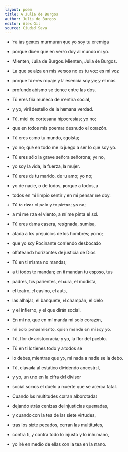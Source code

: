 ```yaml
---
layout: poem
title: A Julia de Burgos
author: Julia de Burgos
editor: Alex Gil
source: Ciudad Seva
---
```



- Ya las gentes murmuran que yo soy tu enemiga
- porque dicen que en verso doy al mundo mi yo.

- Mienten, Julia de Burgos. Mienten, Julia de Burgos.
- La que se alza en mis versos no es tu voz: es mi voz
- porque tú eres ropaje y la esencia soy yo; y el más
- profundo abismo se tiende entre las dos.

- Tú eres fria muñeca de mentira social,
- y yo, viril destello de la humana verdad.

- Tú, miel de cortesana hipocresías; yo no;
- que en todos mis poemas desnudo el corazón.

- Tú eres como tu mundo, egoísta;
- yo no; que en todo me lo juego a ser lo que soy yo.

- Tú eres sólo la grave señora señorona; yo no,
- yo soy la vida, la fuerza, la mujer.

- Tú eres de tu marido, de tu amo; yo no;
- yo de nadie, o de todos, porque a todos, a
- todos en mi limpio sentir y en mi pensar me doy.

- Tú te rizas el pelo y te pintas; yo no;
- a mí me riza el viento, a mí me pinta el sol.

- Tú eres dama casera, resignada, sumisa,
- atada a los prejuicios de los hombres; yo no;
- que yo soy Rocinante corriendo desbocado
- olfateando horizontes de justicia de Dios.

- Tú en ti misma no mandas;
- a ti todos te mandan; en ti mandan tu esposo, tus
- padres, tus parientes, el cura, el modista,
- el teatro, el casino, el auto,
- las alhajas, el banquete, el champán, el cielo
- y el infierno, y el que dirán social.

- En mí no, que en mí manda mi solo corazón,
- mi solo pensamiento; quien manda en mí soy yo. 

- Tú, flor de aristocracia; y yo, la flor del pueblo.
- Tú en ti lo tienes todo y a todos se
- lo debes, mientras que yo, mi nada a nadie se la debo. 

- Tú, clavada al estático dividendo ancestral,
- y yo, un uno en la cifra del divisor
- social somos el duelo a muerte que se acerca fatal.

- Cuando las multitudes corran alborotadas
- dejando atrás cenizas de injusticias quemadas,
- y cuando con la tea de las siete virtudes,
- tras los siete pecados, corran las multitudes,
- contra ti, y contra todo lo injusto y lo inhumano,
- yo iré en medio de ellas con la tea en la mano.